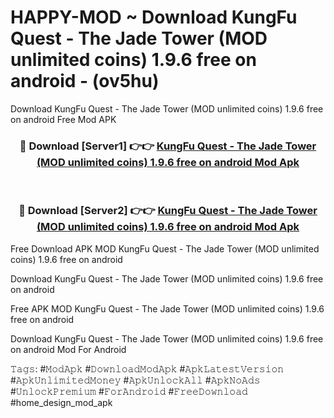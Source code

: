 # HAPPY-MOD ~ Download KungFu Quest  - The Jade Tower (MOD unlimited coins) 1.9.6 free on android - (ov5hu)
Download KungFu Quest  - The Jade Tower (MOD unlimited coins) 1.9.6 free on android Free Mod APK

<div align="center">
<h3>🔴 Download [Server1] 👉👉 <a href="https://apk-comot.site?title=KungFu_Quest__-_The_Jade_Tower_(MOD_unlimited_coins)_1.9.6_free_on_android">KungFu Quest  - The Jade Tower (MOD unlimited coins) 1.9.6 free on android Mod Apk</a></h3><br>

<h3>🔴 Download [Server2] 👉👉 <a href="https://apk-comot.site?title=KungFu_Quest__-_The_Jade_Tower_(MOD_unlimited_coins)_1.9.6_free_on_android">KungFu Quest  - The Jade Tower (MOD unlimited coins) 1.9.6 free on android Mod Apk</a></h3>
</div>


Free Download APK MOD KungFu Quest  - The Jade Tower (MOD unlimited coins) 1.9.6 free on android

Download KungFu Quest  - The Jade Tower (MOD unlimited coins) 1.9.6 free on android 

Free APK MOD KungFu Quest  - The Jade Tower (MOD unlimited coins) 1.9.6 free on android 

Download KungFu Quest  - The Jade Tower (MOD unlimited coins) 1.9.6 free on android Mod For Android

𝚃𝚊𝚐𝚜: #𝙼𝚘𝚍𝙰𝚙𝚔 #𝙳𝚘𝚠𝚗𝚕𝚘𝚊𝚍𝙼𝚘𝚍𝙰𝚙𝚔 #𝙰𝚙𝚔𝙻𝚊𝚝𝚎𝚜𝚝𝚅𝚎𝚛𝚜𝚒𝚘𝚗 #𝙰𝚙𝚔𝚄𝚗𝚕𝚒𝚖𝚒𝚝𝚎𝚍𝙼𝚘𝚗𝚎𝚢 #𝙰𝚙𝚔𝚄𝚗𝚕𝚘𝚌𝚔𝙰𝚕𝚕 #𝙰𝚙𝚔𝙽𝚘𝙰𝚍𝚜 #𝚄𝚗𝚕𝚘𝚌𝚔𝙿𝚛𝚎𝚖𝚒𝚞𝚖 #𝙵𝚘𝚛𝙰𝚗𝚍𝚛𝚘𝚒𝚍 #𝙵𝚛𝚎𝚎𝙳𝚘𝚠𝚗𝚕𝚘𝚊𝚍 #home_design_mod_apk